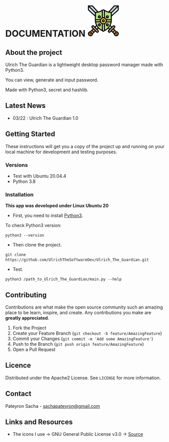 # DOCUMENTATION <img src="data/main_icon.png" width=100 />

## About the project

Ulrich The Guardian is a lightweight desktop password manager made with Python3.

You can view, generate and input password.

Made with Python3, secret and hashlib.

## Latest News

- 03/22 : Ulrich The Guardian 1.0

## Getting Started

These instructions will get you a copy of the project up and running on your local machine for development and testing purposes.

### Versions

* Test with Ubuntu 20.04.4
* Python 3.8


### Installation

**This app was developed under Linux Ubuntu 20**

* First, you need to install [Python3]( https://docs.python-guide.org/starting/install3/linux/).

To check Python3 version:

```
python3 --version
```

* Then clone the project.

```
git clone https://github.com/UlrichTheSoftwareDev/Ulrich_The_Guardian.git
```

* Test.

```
python3 /path_to_Ulrich_The_Guardian/main.py --help
```

## Contributing

Contributions are what make the open source community such an amazing place to be learn, inspire, and create. Any contributions you make are **greatly appreciated**.

1. Fork the Project
2. Create your Feature Branch (`git checkout -b feature/AmazingFeature`)
3. Commit your Changes (`git commit -m 'Add some AmazingFeature'`)
4. Push to the Branch (`git push origin feature/AmazingFeature`)
5. Open a Pull Request

## Licence

Distributed under the Apache2 License. See `LICENSE` for more information.

## Contact

Pateyron Sacha - sachapateyron@gmail.com

## Links and Resources

* The icons I use -> GNU General Public License v3.0 -> [Source]( https://www.flaticon.com/free-icon/guardian_2451190?term=guardian&page=1&position=2&page=1&position=2&related_id=2451190&origin=search)
